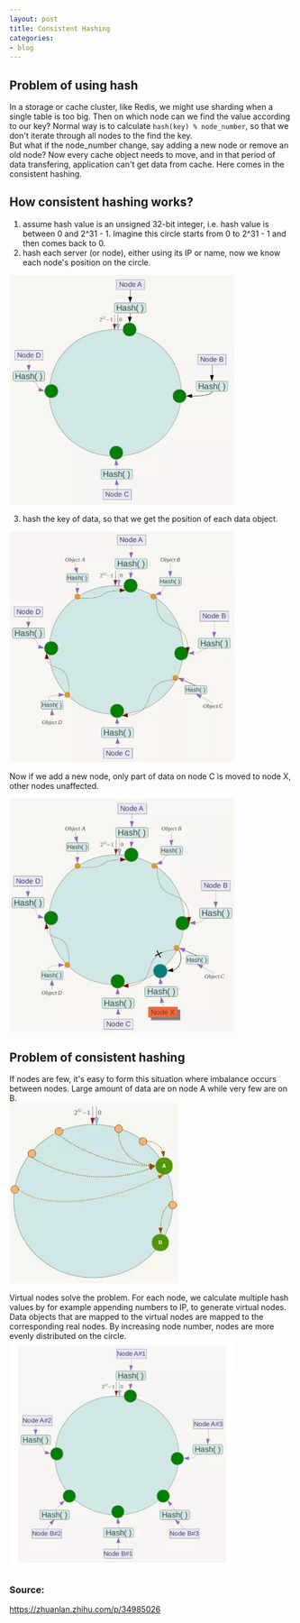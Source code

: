 ```yaml
---
layout: post
title: Consistent Hashing
categories:
- blog
---
```


## Problem of using hash
In a storage or cache cluster, like Redis, we might use sharding when a single table is too big. Then on which node can we find the value according to our key? Normal way is to calculate `hash(key) % node_number`, so that we don't iterate through all nodes to the find the key.  
But what if the node_number change, say adding a new node or remove an old node? Now every cache object needs to move, and in that period of data transfering, application can't get data from cache. Here comes in the consistent hashing.  

## How consistent hashing works?
1. assume hash value is an unsigned 32-bit integer, i.e. hash value is between 0 and 2^31 - 1. Imagine this circle starts from 0 to 2^31 - 1 and then comes back to 0.  
2. hash each server (or node), either using its IP or name, now we know each node's position on the circle.  
  
<img src="/assets/images/i6.jpg" width="400"/>

3. hash the key of data, so that we get the position of each data object.  

<img src="/assets/images/i7.jpg" width="400"/>
  
Now if we add a new node, only part of data on node C is moved to node X, other nodes unaffected.    

<img src="/assets/images/i8.jpg" width="400"/>


## Problem of consistent hashing
If nodes are few, it's easy to form this situation where imbalance occurs between nodes. Large amount of data are on node A while very few are on B.  
<img src="/assets/images/i9.jpg" width="300"/>

Virtual nodes solve the problem. For each node, we calculate multiple hash values by for example appending numbers to IP, to generate virtual nodes. Data objects that are mapped to the virtual nodes are mapped to the corresponding real nodes. By increasing node number, nodes are more evenly distributed on the circle. 
<img src="/assets/images/i10.jpg" width="400"/>





### Source:
https://zhuanlan.zhihu.com/p/34985026